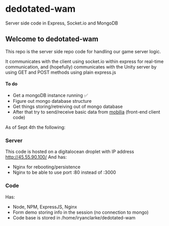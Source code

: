 # dedotated-wam

Server side code in Express, Socket.io and MongoDB

## Welcome to dedotated-wam
This repo is the server side repo code for handling our game server logic. 

It communicates with the client using socket.io within express for real-time communication, and (hopefully) communicates with the Unity server by using GET and POST methods using plain express.js

#### To do
- Get a mongoDB instance running :white_check_mark:
- Figure out mongo database structure
- Get things storing/retreiving out of mongo database
- After that try to send/receive basic data from [mobilia](https://github.com/polygon-studios/mobilia)  (front-end client code)

As of Sept 4th the following:
### Server
This code is hosted on a digitalocean droplet with IP address http://45.55.90.100/
And has:
- Nginx for rebooting/persistence
- Nginx to be able to use port :80 instead of :3000


### Code
Has:
- Node, NPM, ExpressJS, Nginx
- Form demo storing info in the session (no connection to mongo)
- Code base is stored in /home/iryanclarke/dedotated-wam


